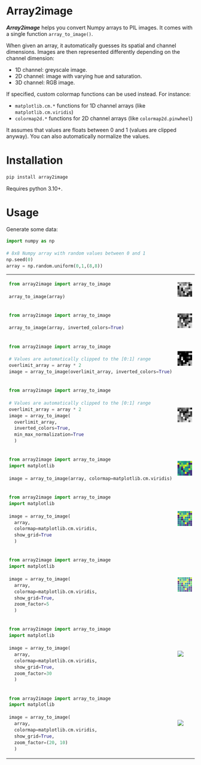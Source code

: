 # Array2image

***Array2image*** helps you convert Numpy arrays to PIL images. It comes with a single function `array_to_image()`.

When given an array, it automatically guesses its spatial and channel dimensions. Images are then represented differently depending on the channel dimension:
* 1D channel: greyscale image.
* 2D channel: image with varying hue and saturation.
* 3D channel: RGB image.

If specified, custom colormap functions can be used instead. For instance:
* `matplotlib.cm.*` functions for 1D channel arrays (like `matplotlib.cm.viridis`)
* `colormap2d.*` functions for 2D channel arrays (like `colormap2d.pinwheel`)

It assumes that values are floats between 0 and 1 (values are clipped anyway). You can also automatically normalize the values.

# Installation

```bash
pip install array2image
```

Requires python 3.10+.

# Usage

Generate some data:
```python
import numpy as np

# 8x8 Numpy array with random values between 0 and 1
np.seed(0)
array = np.random.uniform(0,1,(8,8))
```

<table>
<tr>
<td>

```python
from array2image import array_to_image

array_to_image(array)
```

</td>
<td> 
<img src="https://github.com/mthiboust/array2image/blob/52b3dd5e9e48ff3c4064aeb30ac6e7ed3c41a261/docs/a2i_2s1c_default.png">
</td>
</tr>

<tr>
<td>

```python
from array2image import array_to_image

array_to_image(array, inverted_colors=True)
```

</td>
<td> 
<img src="https://github.com/mthiboust/array2image/blob/52b3dd5e9e48ff3c4064aeb30ac6e7ed3c41a261/docs/a2i_2s1c_inverted_colors.png">
</td>
</tr>

<tr>
<td>

```python
from array2image import array_to_image

# Values are automatically clipped to the [0:1] range
overlimit_array = array * 2
image = array_to_image(overlimit_array, inverted_colors=True)
```

</td>
<td> 
<img src="https://github.com/mthiboust/array2image/blob/52b3dd5e9e48ff3c4064aeb30ac6e7ed3c41a261/docs/a2i_2s1c_overlimit.png">
</td>
</tr>

<tr>
<td>

```python
from array2image import array_to_image

# Values are automatically clipped to the [0:1] range
overlimit_array = array * 2
image = array_to_image(
  overlimit_array, 
  inverted_colors=True,
  min_max_normalization=True
  )
```

</td>
<td> 
<img src="https://github.com/mthiboust/array2image/blob/8cf3a47b42b650b219326f5b83706a39c3fc090e/docs/a2i_2s1c_overlimit_norm.png">
</td>
</tr>

<tr>
<td>

```python
from array2image import array_to_image
import matplotlib

image = array_to_image(array, colormap=matplotlib.cm.viridis)
```

</td>
<td> 
<img src="https://github.com/mthiboust/array2image/blob/8cf3a47b42b650b219326f5b83706a39c3fc090e/docs/a2i_2s1c_colormap_viridis.png">
</td>
</tr>

<tr>
<td>

```python
from array2image import array_to_image
import matplotlib

image = array_to_image(
  array, 
  colormap=matplotlib.cm.viridis, 
  show_grid=True
  )
```

</td>
<td> 
<img src="https://github.com/mthiboust/array2image/blob/8cf3a47b42b650b219326f5b83706a39c3fc090e/docs/a2i_2s1c_colormap_viridis_show_grid.png">
</td>
</tr>

<tr>
<td>

```python
from array2image import array_to_image
import matplotlib

image = array_to_image(
  array, 
  colormap=matplotlib.cm.viridis, 
  show_grid=True, 
  zoom_factor=5
  )

```

</td>
<td> 
<img src="https://github.com/mthiboust/array2image/blob/8cf3a47b42b650b219326f5b83706a39c3fc090e/docs/a2i_2s1c_colormap_viridis_show_grid_zoom5.png">
</td>
</tr>

<tr>
<td>

```python
from array2image import array_to_image
import matplotlib

image = array_to_image(
  array, 
  colormap=matplotlib.cm.viridis, 
  show_grid=True, 
  zoom_factor=30
  )
```

</td>
<td> 
<img src="https://raw.githubusercontent.com/mthiboust/colormap2d/dev/docs/inverted.png">
</td>
</tr>

<tr>
<td>

```python
from array2image import array_to_image
import matplotlib

image = array_to_image(
  array, 
  colormap=matplotlib.cm.viridis, 
  show_grid=True, 
  zoom_factor=(20, 10)
  )
```

</td>
<td> 
<img src="https://raw.githubusercontent.com/mthiboust/colormap2d/dev/docs/inverted.png">
</td>
</tr>

</table>



